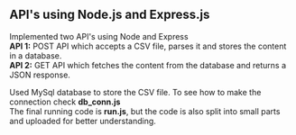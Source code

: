 ## API's using Node.js and Express.js  
Implemented two API's using Node and Express  
**API 1:** POST API which accepts a CSV file, parses it and stores the content in a database.  
**API 2:** GET API which fetches the content from the database and returns a JSON response.     

Used MySql database to store the CSV file. To see how to make the connection check **db_conn.js**  
The final running code is **run.js**, but the code is also split into small parts and uploaded for better understanding.

 
